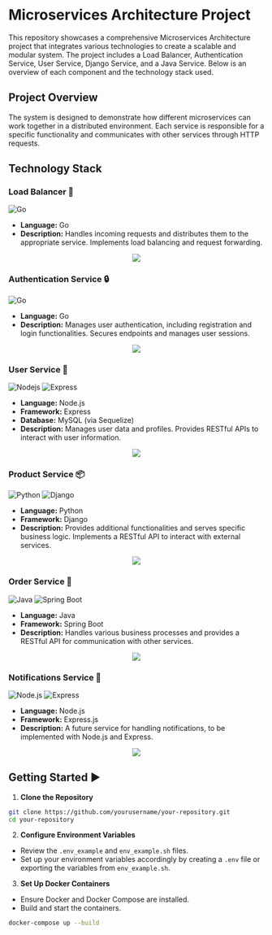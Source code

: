 # Microservices Architecture Project

This repository showcases a comprehensive Microservices Architecture project that integrates various technologies to create a scalable and modular system. The project includes a Load Balancer, Authentication Service, User Service, Django Service, and a Java Service. Below is an overview of each component and the technology stack used.

## Project Overview

The system is designed to demonstrate how different microservices can work together in a distributed environment. Each service is responsible for a specific functionality and communicates with other services through HTTP requests.

## Technology Stack

### Load Balancer :traffic_light:
![Go](https://img.shields.io/badge/Go-00ADD8?style=flat&logo=go&logoColor=white)
- **Language:** Go
- **Description:** Handles incoming requests and distributes them to the appropriate service. Implements load balancing and request forwarding.

<p align="center">
  <a href="https://skillicons.dev">
    <img src="https://skillicons.dev/icons?i=go,mysql,bash,docker" />
  </a>
</p>

### Authentication Service :lock:
![Go](https://img.shields.io/badge/Go-00ADD8?style=flat&logo=go&logoColor=white)
- **Language:** Go
- **Description:** Manages user authentication, including registration and login functionalities. Secures endpoints and manages user sessions.
<p align="center">
  <a href="https://skillicons.dev">
    <img src="https://skillicons.dev/icons?i=go,mysql,bash,docker" />
  </a>
</p>

### User Service :busts_in_silhouette:
![Nodejs](https://img.shields.io/badge/Node.js-339933?style=flat&logo=nodedotjs&logoColor=white)
![Express](https://img.shields.io/badge/Express.js-000000?style=flat&logo=express&logoColor=white)
- **Language:** Node.js
- **Framework:** Express
- **Database:** MySQL (via Sequelize)
- **Description:** Manages user data and profiles. Provides RESTful APIs to interact with user information.
<p align="center">
  <a href="https://skillicons.dev">
    <img src="https://skillicons.dev/icons?i=nodejs,express,mysql,sequelize,docker" />
  </a>
</p>

### Product Service :package:
![Python](https://img.shields.io/badge/Python-3776AB?style=flat&logo=python&logoColor=white)
![Django](https://img.shields.io/badge/Django-092E20?style=flat&logo=django&logoColor=white)
- **Language:** Python
- **Framework:** Django
- **Description:** Provides additional functionalities and serves specific business logic. Implements a RESTful API to interact with external services.
<p align="center">
  <a href="https://skillicons.dev">
    <img src="https://skillicons.dev/icons?i=python,django,sqlite,bash,docker" />
  </a>
</p>


### Order Service :shopping_cart:

![Java](https://img.shields.io/badge/Java-007396?style=flat&logo=java&logoColor=white)
![Spring Boot](https://img.shields.io/badge/Spring%20Boot-6DB33F?style=flat&logo=springboot&logoColor=white)
- **Language:** Java
- **Framework:** Spring Boot
- **Description:** Handles various business processes and provides a RESTful API for communication with other services.
<p align="center">
  <a href="https://skillicons.dev">
    <img src="https://skillicons.dev/icons?i=java,spring,bash,docker" />
  </a>
</p>


### Notifications Service :bell:
![Node.js](https://img.shields.io/badge/Node.js-339933?style=flat&logo=node.js&logoColor=white)
![Express](https://img.shields.io/badge/Express.js-000000?style=flat&logo=express&logoColor=white)
- **Language:** Node.js
- **Framework:** Express.js
- **Description:** A future service for handling notifications, to be implemented with Node.js and Express.

<p align="center">
  <a href="https://skillicons.dev">
    <img src="https://skillicons.dev/icons?i=nodejs,express,mysql,sequelize,docker" />
  </a>
</p>


## Getting Started ▶️ 
1. **Clone the Repository**

```sh
git clone https://github.com/yourusername/your-repository.git
cd your-repository
```

2. **Configure Environment Variables**
- Review the `.env_example` and `env_example.sh` files.
- Set up your environment variables accordingly by creating a `.env` file or exporting the variables from `env_example.sh`.

3. **Set Up Docker Containers**
- Ensure Docker and Docker Compose are installed.
- Build and start the containers.
```sh
docker-compose up --build
```

